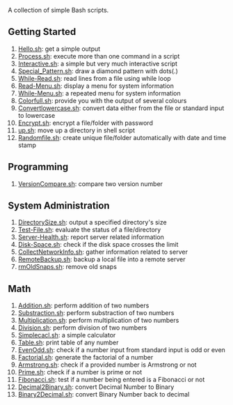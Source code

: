 A collection of simple Bash scripts.

## Getting Started

1. [Hello.sh](scripts/Hello.sh): get a simple output
1. [Process.sh](scripts/Process.sh): execute more than one command in a script
1. [Interactive.sh](scripts/Interactive.sh): a simple but very much interactive script
1. [Special_Pattern.sh](scripts/Special_Pattern.sh): draw a diamond pattern with dots(.)
1. [While-Read.sh](scripts/while-read.sh): read lines from a file using while loop
1. [Read-Menu.sh](scripts/read-menu.sh): display a menu for system information
1. [While-Menu.sh](scripts/while-menu.sh): a repeated menu for system information
1. [Colorfull.sh](scripts/Colorfull.sh): provide you with the output of several colours
1. [Convertlowercase.sh](scripts/convertlowercase.sh): convert data either from the file or standard input to lowercase
1. [Encrypt.sh](scripts/Encrypt.sh): encrypt a file/folder with password
1. [up.sh](scripts/up.sh): move up a directory in shell script
1. [Randomfile.sh](scripts/Randomfile.sh): create unique file/folder automatically with date and time stamp

## Programming

1. [VersionCompare.sh](scripts/versionCompare.sh): compare two version number

## System Administration

1. [DirectorySize.sh](scripts/directorySize.sh): output a specified directory's size
1. [Test-File.sh](scripts/test-file.sh): evaluate the status of a file/directory
1. [Server-Health.sh](scripts/Server-Health.sh): report server related information
1. [Disk-Space.sh](scripts/Disk-Space.sh): check if the disk space crosses the limit
1. [CollectNetworkInfo.sh](scripts/collectnetworkinfo.sh): gather information related to server
1. [RemoteBackup.sh](scripts/remoteBackup.sh): backup a local file into a remote server
1. [rmOldSnaps.sh](scripts/rmOldSnaps.sh): remove old snaps

## Math

1. [Addition.sh](scripts/Addition.sh): perform addition of two numbers
1. [Substraction.sh](scripts/Substraction.sh): perform substraction of two numbers
1. [Multiplication.sh](scripts/Multiplication.sh): perform multiplication of two numbers
1. [Division.sh](scripts/Division.sh): perform division of two numbers
1. [Simplecacl.sh](scripts/simplecalc.sh): a simple calculator
1. [Table.sh](scripts/Table.sh): print table of any number
1. [EvenOdd.sh](scripts/EvenOdd.sh): check if a number input from standard input is odd or even
1. [Factorial.sh](scripts/Factorial.sh): generate the factorial of a number
1. [Armstrong.sh](scripts/Armstrong.sh): check if a provided number is Armstrong or not
1. [Prime.sh](scripts/Prime.sh): check if a number is prime or not
1. [Fibonacci.sh](scripts/Fibonacci.sh): test if a number being entered is a Fibonacci or not
1. [Decimal2Binary.sh](scripts/Decimal2Binary.sh): convert Decimal Number to Binary
1. [Binary2Decimal.sh](scripts/Binary2Decimal.sh): convert Binary Number back to decimal
